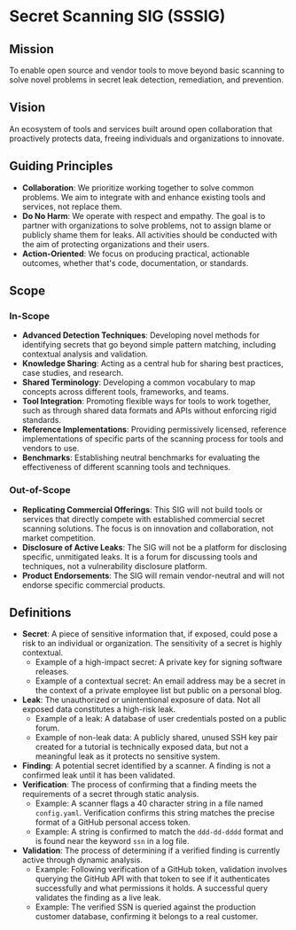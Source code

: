 # **Secret Scanning SIG (SSSIG)**

## **Mission**

To enable open source and vendor tools to move beyond basic scanning to solve
novel problems in secret leak detection, remediation, and prevention.

## **Vision**

An ecosystem of tools and services built around open collaboration that
proactively protects data, freeing individuals and organizations to innovate.

## **Guiding Principles**

* **Collaboration**: We prioritize working together to solve common problems.
  We aim to integrate with and enhance existing tools and services, not replace
  them.
* **Do No Harm**: We operate with respect and empathy. The goal is to partner
  with organizations to solve problems, not to assign blame or publicly shame
  them for leaks. All activities should be conducted with the aim of protecting
  organizations and their users.
* **Action-Oriented**: We focus on producing practical, actionable outcomes,
  whether that's code, documentation, or standards.

## **Scope**

### **In-Scope**

* **Advanced Detection Techniques**: Developing novel methods for identifying
  secrets that go beyond simple pattern matching, including contextual analysis
  and validation.
* **Knowledge Sharing**: Acting as a central hub for sharing best practices,
  case studies, and research.
* **Shared Terminology**: Developing a common vocabulary to map concepts across
  different tools, frameworks, and teams.
* **Tool Integration**: Promoting flexible ways for tools to work together,
  such as through shared data formats and APIs without enforcing rigid
  standards.
* **Reference Implementations**: Providing permissively licensed, reference
  implementations of specific parts of the scanning process for tools and
  vendors to use.
* **Benchmarks**: Establishing neutral benchmarks for evaluating the
  effectiveness of different scanning tools and techniques.

### **Out-of-Scope**

* **Replicating Commercial Offerings**: This SIG will not build tools or
  services that directly compete with established commercial secret scanning
  solutions. The focus is on innovation and collaboration, not market
  competition.
* **Disclosure of Active Leaks**: The SIG will not be a platform for disclosing
  specific, unmitigated leaks. It is a forum for discussing tools and
  techniques, not a vulnerability disclosure platform.
* **Product Endorsements**: The SIG will remain vendor-neutral and will not
  endorse specific commercial products.

## **Definitions**

* **Secret**: A piece of sensitive information that, if exposed, could pose a
  risk to an individual or organization. The sensitivity of a secret is highly
  contextual.
  * Example of a high-impact secret: A private key for signing software
    releases.
  * Example of a contextual secret: An email address may be a secret in the
    context of a private employee list but public on a personal blog.
* **Leak**: The unauthorized or unintentional exposure of data. Not all exposed
  data constitutes a high-risk leak.
  * Example of a leak: A database of user credentials posted on a public forum.
  * Example of non-leak data: A publicly shared, unused SSH key pair created
    for a tutorial is technically exposed data, but not a meaningful leak as it
    protects no sensitive system.
* **Finding**: A potential secret identified by a scanner. A finding is not a
  confirmed leak until it has been validated.
* **Verification**: The process of confirming that a finding meets the
  requirements of a secret through static analysis.
  * Example: A scanner flags a 40 character string in a file named
    `config.yaml`. Verification confirms this string matches the precise format
    of a GitHub personal access token.
  * Example: A string is confirmed to match the `ddd-dd-dddd` format and is found
    near the keyword `ssn` in a log file.
* **Validation**: The process of determining if a verified finding is currently
  active through dynamic analysis.
  * Example: Following verification of a GitHub token, validation involves
    querying the GitHub API with that token to see if it authenticates
    successfully and what permissions it holds. A successful query validates
    the finding as a live leak.
  * Example: The verified SSN is queried against the production customer
    database, confirming it belongs to a real customer.
